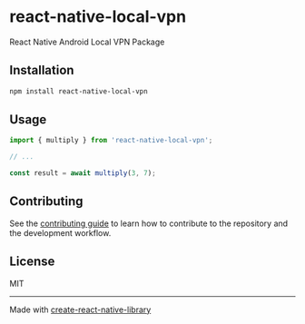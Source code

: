 # react-native-local-vpn

React Native Android Local VPN Package

## Installation

```sh
npm install react-native-local-vpn
```

## Usage

```js
import { multiply } from 'react-native-local-vpn';

// ...

const result = await multiply(3, 7);
```

## Contributing

See the [contributing guide](CONTRIBUTING.md) to learn how to contribute to the repository and the development workflow.

## License

MIT

---

Made with [create-react-native-library](https://github.com/callstack/react-native-builder-bob)
